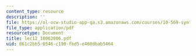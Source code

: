 ```yaml
---
content_type: resource
description: ''
file: https://ol-ocw-studio-app-qa.s3.amazonaws.com/courses/10-569-synthesis-of-polymers-fall-2006/061c2bb50546c190fbd5e460dbab5464_lec12_10062006.pdf
file_type: application/pdf
resourcetype: Document
title: lec12_10062006.pdf
uid: 061c2bb5-0546-c190-fbd5-e460dbab5464
---
```

